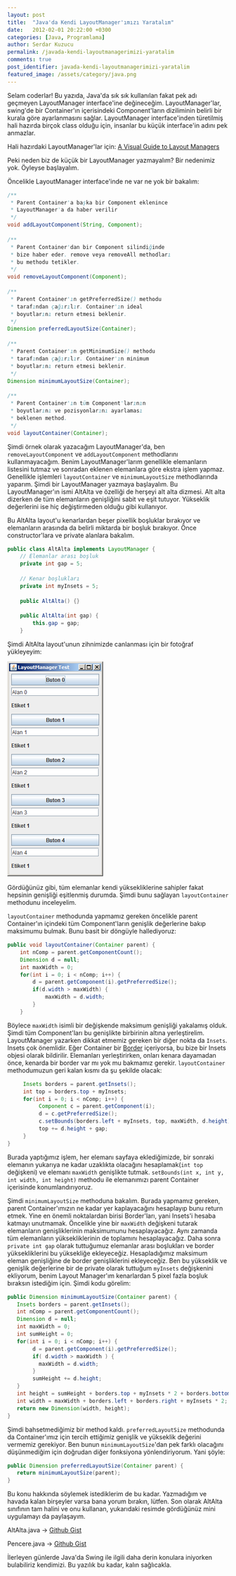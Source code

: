 ```yaml
---
layout: post
title:  "Java'da Kendi LayoutManager'ımızı Yaratalım"
date:   2012-02-01 20:22:00 +0300
categories: [Java, Programlama]
author: Serdar Kuzucu
permalink: /javada-kendi-layoutmanagerimizi-yaratalim
comments: true
post_identifier: javada-kendi-layoutmanagerimizi-yaratalim
featured_image: /assets/category/java.png
---
```


[layout-manager]: http://docs.oracle.com/javase/tutorial/uiswing/layout/visual.html

Selam coderlar!
Bu yazıda, Java'da sık sık kullanılan fakat pek adı geçmeyen LayoutManager interface'ine değineceğim.
LayoutManager'lar, swing'de bir Container'ın içerisindeki Component'ların
diziliminin belirli bir kurala göre ayarlanmasını sağlar.
LayoutManager interface'inden türetilmiş hali hazırda birçok class olduğu için,
insanlar bu küçük interface'in adını pek anmazlar.

<!--more--> 

Hali hazırdaki LayoutManager'lar için:
[A Visual Guide to Layout Managers][layout-manager]

Peki neden biz de küçük bir LayoutManager yazmayalım?
Bir nedenimiz yok.
Öyleyse başlayalım.

Öncelikle LayoutManager interface'inde ne var ne yok bir bakalım:

```java
/**
 * Parent Container'a başka bir Component eklenince
 * LayoutManager'a da haber verilir
 */
void addLayoutComponent(String, Component);

/**
 * Parent Container'dan bir Component silindiğinde
 * bize haber eder. remove veya removeAll methodları
 * bu methodu tetikler.
 */
void removeLayoutComponent(Component);

/**
 * Parent Container'ın getPreferredSize() methodu
 * tarafından çağırılır. Container'ın ideal
 * boyutlarını return etmesi beklenir.
 */
Dimension preferredLayoutSize(Container);

/**
 * Parent Container'ın getMinimumSize() methodu
 * tarafından çağırılır. Container'ın minimum
 * boyutlarını return etmesi beklenir.
 */
Dimension minimumLayoutSize(Container);

/**
 * Parent Container'ın tüm Component'larının
 * boyutlarını ve pozisyonlarını ayarlaması
 * beklenen method.
 */
void layoutContainer(Container);
```

Şimdi örnek olarak yazacağım LayoutManager'da, 
ben `removeLayoutComponent` ve `addLayoutComponent` methodlarını kullanmayacağım.
Benim LayoutManager'larım genellikle elemanların listesini tutmaz 
ve sonradan eklenen elemanlara göre ekstra işlem yapmaz. 
Genellikle işlemleri `layoutContainer` ve `minimumLayoutSize` methodlarında yaparım.
Şimdi bir LayoutManager yazmaya başlayalım.
Bu LayoutManager'ın ismi AltAlta ve özelliği de herşeyi alt alta dizmesi.
Alt alta dizerken de tüm elemanların genişliğini sabit ve eşit tutuyor.
Yükseklik değerlerini ise hiç değiştirmeden olduğu gibi kullanıyor.

Bu AltAlta layout'u kenarlardan beşer pixellik boşluklar bırakıyor 
ve elemanların arasında da belirli miktarda bir boşluk bırakıyor. 
Önce constructor'lara ve private alanlara bakalım.

```java
public class AltAlta implements LayoutManager {
    // Elemanlar arası boşluk
    private int gap = 5;

    // Kenar boşlukları
    private int myInsets = 5;

    public AltAlta() {}

    public AltAlta(int gap) {
        this.gap = gap;
    }
```

Şimdi AltAlta layout'unun zihnimizde canlanması için bir fotoğraf yükleyeyim:

![Alt Alta Layout Manager](/assets/posts/layout-manager-alt-alta.png)

Gördüğünüz gibi, tüm elemanlar kendi yüksekliklerine sahipler 
fakat hepsinin genişliği eşitlenmiş durumda. 
Şimdi bunu sağlayan `layoutContainer` methodunu inceleyelim.

`layoutContainer` methodunda yapmamız gereken öncelikle parent Container'ın içindeki 
tüm Component'ların genişlik değerlerine bakıp maksimumu bulmak. 
Bunu basit bir döngüyle hallediyoruz:

```java
public void layoutContainer(Container parent) {
    int nComp = parent.getComponentCount();
    Dimension d = null;
    int maxWidth = 0;
    for(int i = 0; i < nComp; i++) {
        d = parent.getComponent(i).getPreferredSize();
        if(d.width > maxWidth) {
            maxWidth = d.width;
        }
    }
```

Böylece `maxWidth` isimli bir değişkende maksimum genişliği yakalamış olduk. 
Şimdi tüm Component'ları bu genişlikte birbirinin altına yerleştirelim. 
LayoutManager yazarken dikkat etmemiz gereken bir diğer nokta da `Insets`. 
Insets çok önemlidir. 
Eğer Container bir [Border](java-swing-custom-border-yaratalim) içeriyorsa, 
bu bize bir Insets objesi olarak bildirilir. 
Elemanları yerleştirirken, onları kenara dayamadan önce, 
kenarda bir border var mı yok mu bakmamız gerekir. 
`layoutContainer` methodumuzun geri kalan kısmı da şu şekilde olacak:

```java
     Insets borders = parent.getInsets();
     int top = borders.top + myInsets;
     for(int i = 0; i < nComp; i++) {
          Component c = parent.getComponent(i);
          d = c.getPreferredSize();
          c.setBounds(borders.left + myInsets, top, maxWidth, d.height);
          top += d.height + gap;
     }
}
```

Burada yaptığımız işlem, her elemanı sayfaya eklediğimizde, 
bir sonraki elemanın yukarıya ne kadar uzaklıkta olacağını hesaplamak(`int top` değişkeni) 
ve elemanı `maxWidth` genişlikte tutmak. 
`setBounds(int x, int y, int width, int height)` methodu ile elemanımızı 
parent Container içerisinde konumlandırıyoruz.

Şimdi `minimumLayoutSize` methoduna bakalım.
Burada yapmamız gereken, parent Container'ımızın ne kadar yer kaplayacağını hesaplayıp bunu return etmek.
Yine en önemli noktalardan birisi Border'ları, yani Insets'i hesaba katmayı unutmamak.
Öncelikle yine bir `maxWidth` değişkeni tutarak elemanların genişliklerinin maksimumunu hesaplayacağız.
Aynı zamanda tüm elemanların yüksekliklerinin de toplamını hesaplayacağız.
Daha sonra `private int gap` olarak tuttuğumuz elemanlar arası boşlukları 
ve border yüksekliklerini bu yüksekliğe ekleyeceğiz. 
Hesapladığımız maksimum eleman genişliğine de border genişliklerini ekleyeceğiz. 
Ben bu yükseklik ve genişlik değerlerine bir de private olarak tuttuğum `myInsets` değişkenini ekliyorum,
benim Layout Manager'ım kenarlardan 5 pixel fazla boşluk bıraksın istediğim için.
Şimdi kodu görelim:

```java
public Dimension minimumLayoutSize(Container parent) {
   Insets borders = parent.getInsets();
   int nComp = parent.getComponentCount();
   Dimension d = null;
   int maxWidth = 0;
   int sumHeight = 0;
   for(int i = 0; i < nComp; i++) {
        d = parent.getComponent(i).getPreferredSize();
        if( d.width > maxWidth ) {
          maxWidth = d.width;
        }
        sumHeight += d.height;
   }
   int height = sumHeight + borders.top + myInsets * 2 + borders.bottom + gap * (nComp - 1);
   int width = maxWidth + borders.left + borders.right + myInsets * 2;
   return new Dimension(width, height);
}
```

Şimdi bahsetmediğimiz bir method kaldı.
`preferredLayoutSize` methodunda da Container'ımız için tercih ettiğimiz genişlik 
ve yükseklik değerini vermemiz gerekiyor.
Ben bunun `minimumLayoutSize`'dan pek farklı olacağını düşünmediğim için 
doğrudan diğer fonksiyona yönlendiriyorum. 
Yani şöyle:

```java
public Dimension preferredLayoutSize(Container parent) {
   return minimumLayoutSize(parent);
}
```

Bu konu hakkında söylemek istediklerim de bu kadar.
Yazmadığım ve havada kalan birşeyler varsa bana yorum bırakın, lütfen.
Son olarak AltAlta sınıfının tam halini ve onu kullanan,
yukarıdaki resimde gördüğünüz mini uygulamayı da paylaşayım.

AltAlta.java -> [Github Gist](https://gist.github.com/sedran/a7fc0e6b1cdb8021b64accd0550e64b4)

Pencere.java -> [Github Gist](https://gist.github.com/sedran/36f8c5eb7f97c45bff02122efc9c8b8f)

İlerleyen günlerde Java'da Swing ile ilgili daha derin konulara iniyorken bulabiliriz kendimizi.
Bu yazılık bu kadar, kalın sağlıcakla.
